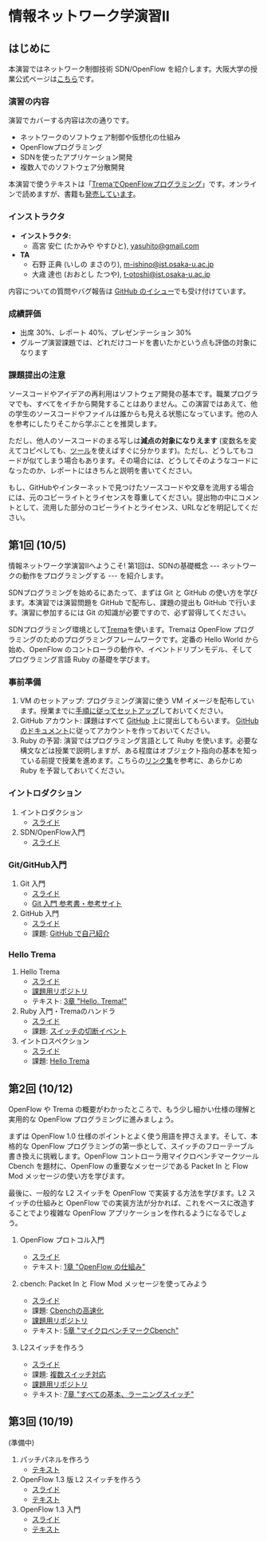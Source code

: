 # 情報ネットワーク学演習II

## はじめに

本演習ではネットワーク制御技術 SDN/OpenFlow を紹介します。大阪大学の授業公式ページは[こちら](http://www.ane.cmc.osaka-u.ac.jp/~hasegawa/mdwiki/mdwiki.html#!lectures/ein2-2016.md)です。

### 演習の内容

演習でカバーする内容は次の通りです。

* ネットワークのソフトウェア制御や仮想化の仕組み
* OpenFlowプログラミング
* SDNを使ったアプリケーション開発
* 複数人でのソフトウェア分散開発

本演習で使うテキストは「[TremaでOpenFlowプログラミング](http://yasuhito.github.io/trema-book/)」です。オンラインで読めますが、書籍も[発売しています](https://www.amazon.co.jp/dp/4774179833/)。

### インストラクタ

* **インストラクタ:**
  * 高宮 安仁 (たかみや やすひと), [yasuhito@gmail.com](mailto:yasuhito@gmail.com)
* **TA**
  * 石野 正典 (いしの まさのり), [m-ishino@ist.osaka-u.ac.jp](mailto:m-ishino@ist.osaka-u.ac.jp)
  * 大歳 達也 (おおとし たつや), [t-otoshi@ist.osaka-u.ac.jp](mailto:t-otoshi@ist.osaka-u.ac.jp)

内容についての質問やバグ報告は [GitHub のイシュー](https://github.com/advanced-js/syllabus/issues)でも受け付けています。

### 成績評価

* 出席 30%、レポート 40%、プレゼンテーション 30%
* グループ演習課題では、どれだけコードを書いたかという点も評価の対象になります

### 課題提出の注意

ソースコードやアイデアの再利用はソフトウェア開発の基本です。職業プログラマでも、すべてをイチから開発することはありません。この演習ではあえて、他の学生のソースコードやファイルは誰からも見える状態になっています。他の人を参考にしたりそこから学ぶことを推奨します。

ただし、他人のソースコードのまる写しは**減点の対象になりえます** (変数名を変えてコピペしても、[ツール](https://github.com/seattlerb/flay)を使えばすぐに分かります)。ただし、どうしてもコードが似てしまう場合もあります。その場合には、どうしてそのようなコードになったのか、レポートにはきちんと説明を書いてください。

もし、GitHubやインターネットで見つけたソースコードや文章を流用する場合には、元のコピーライトとライセンスを尊重してください。提出物の中にコメントとして、流用した部分のコピーライトとライセンス、URLなどを明記してください。


## 第1回 (10/5)

情報ネットワーク学演習IIへようこそ! 第1回は、SDNの基礎概念 --- ネットワークの動作をプログラミングする --- を紹介します。

SDNプログラミングを始めるにあたって、まずは Git と GitHub の使い方を学びます。本演習では演習問題を GitHub で配布し、課題の提出も GitHub で行います。演習に参加するには Git の知識が必要ですので、必ず習得してください。

SDNプログラミング環境として[Trema](https://github.com/handai-trema/self_intro)を使います。Tremaは OpenFlow プログラミングのためのプログラミングフレームワークです。定番の Hello World から始め、OpenFlow のコントローラの動作や、イベントドリブンモデル、そしてプログラミング言語 Ruby の基礎を学びます。

### 事前準備

1. VM のセットアップ:
   プログラミング演習に使う VM イメージを配布しています。授業までに[手順に従ってセットアップ](https://github.com/handai-trema/deck/blob/develop/week1/VM.md)しておいてください。
2. GitHub アカウント:
   課題はすべて [GitHub](https://github.com/) 上に提出してもらいます。
   [GitHubのドキュメント](https://help.github.com/articles/signing-up-for-a-new-github-account/)に従ってアカウントを作っておいてください。
3. Ruby の予習:
   演習ではプログラミング言語として Ruby を使います。必要な構文などは授業で説明しますが、ある程度はオブジェクト指向の基本を知っている前提で授業を進めます。こちらの[リンク集](https://github.com/handai-trema/deck/blob/develop/week1/ruby.md)を参考に、あらかじめ Ruby を予習しておいてください。

### イントロダクション

1. イントロダクション
   - [スライド](http://handai-trema.github.io/deck/week1/sdn_course_intro.pdf)
2. SDN/OpenFlow入門
   - [スライド](http://handai-trema.github.io/deck/week1/sdn_intro.pdf)

### Git/GitHub入門

1. Git 入門
   - [スライド](http://handai-trema.github.io/deck/week1/git.html#1)
   - [Git 入門 参考書・参考サイト](https://github.com/handai-trema/deck/blob/develop/week1/git.md)
2. GitHub 入門
   - [スライド](http://handai-trema.github.io/deck/week1/github.html#1)
   - 課題: [GitHub で自己紹介](https://github.com/handai-trema/self_intro)

### Hello Trema

1. Hello Trema
   - [スライド](http://handai-trema.github.io/deck/week1/hello_trema.pdf)
   - [課題用リポジトリ](https://classroom.github.com/assignment-invitations/1432105c8d4577dee37a0e001de48830)
   - テキスト: [3章 "Hello, Trema!"](http://yasuhito.github.io/trema-book/#hello_trema)
2. Ruby 入門・Tremaのハンドラ
   - [スライド](http://handai-trema.github.io/deck/week1/ruby_intro.pdf)
   - 課題: [スイッチの切断イベント](https://github.com/handai-trema/deck/blob/develop/week1/assignment_bye_switch.md)
3. イントロスペクション
   - [スライド](http://handai-trema.github.io/deck/week1/ruby_introspection.pdf)
   - 課題: [Hello Trema](https://github.com/handai-trema/deck/blob/develop/week1/assignment_hello_trema.md)


## 第2回 (10/12)

OpenFlow や Trema の概要がわかったところで、もう少し細かい仕様の理解と実用的な OpenFlow プログラミングに進みましょう。

まずは OpenFlow 1.0 仕様のポイントとよく使う用語を押さえます。そして、本格的な OpenFlow プログラミングの第一歩として、スイッチのフローテーブル書き換えに挑戦します。OpenFlow コントローラ用マイクロベンチマークツール Cbench を題材に、OpenFlow の重要なメッセージである Packet In と Flow Mod メッセージの使い方を学びます。

最後に、一般的な L2 スイッチを OpenFlow で実装する方法を学びます。L2 スイッチの仕組みと OpenFlow での実装方法が分かれば、これをベースに改造することでより複雑な OpenFlow アプリケーションを作れるようになるでしょう。

1. OpenFlow プロトコル入門
   - [スライド](http://handai-trema.github.io/deck/week2/open_flow.pdf)
   - テキスト: [1章 "OpenFlow の仕組み"](http://yasuhito.github.io/trema-book/#how_does_openflow_work)

2. cbench: Packet In と Flow Mod メッセージを使ってみよう
   - [スライド](http://handai-trema.github.io/deck/week2/cbench.pdf)
   - 課題: [Cbenchの高速化](https://github.com/handai-trema/deck/blob/develop/week2/assignment_cbench.md)
   - [課題用リポジトリ](https://classroom.github.com/assignment-invitations/d8e5b9494f8c31c2de889464b6ab4038)
   - テキスト: [5章 "マイクロベンチマークCbench"](http://yasuhito.github.io/trema-book/#cbench)

3. L2スイッチを作ろう
   - [スライド](http://handai-trema.github.io/deck/week2/learning_switch.pdf)
   - 課題: [複数スイッチ対応](https://github.com/handai-trema/deck/blob/develop/week2/assignment_learning_switch.md)
   - [課題用リポジトリ](https://classroom.github.com/assignment-invitations/12547fca10261e602080952dff521266)
   - テキスト: [7章 "すべての基本、ラーニングスイッチ"](http://yasuhito.github.io/trema-book/#learning_switch)


## 第3回 (10/19)

(準備中)

1. パッチパネルを作ろう
   - [テキスト](http://yasuhito.github.io/trema-book/#patch_panel)
2. OpenFlow 1.3 版 L2 スイッチを作ろう
   - [スライド](http://handai-trema.github.io/deck/week3/learning_switch13.pdf)
   - [テキスト](http://yasuhito.github.io/trema-book/#learning_switch13)
3. OpenFlow 1.3 入門
   - [スライド](http://handai-trema.github.io/deck/week3/open_flow13.pdf)
   - [テキスト](http://yasuhito.github.io/trema-book/#openflow_spec)

